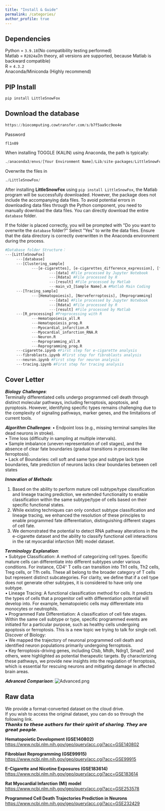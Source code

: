 ```yaml
---
title: "Install & Guide"
permalink: /categories/
author_profile: true
---
```




Dependencies
---
Python = `3.9.18`(No compatibility testing performed)  
Matlab = `R2024a`(In theory, all versions are supported, because Matlab is backward compatible)   
R = `4.3.2`  
Anaconda/Miniconda (Highly recommend)  
  
  
PIP Install
---
```python
pip install LittleSnowFox
```  


Download the database
---
```python
https://biocomputing.cowtransfer.com/s/b7f5aa9cc9ee4e  
```  
Password  
```python
fl1n09
```   
When installing TOGGLE (KALIN) using Anaconda, the path is typically:  
```python
./anaconda3/envs/[Your Environment Name]/Lib/site-packages/LittleSnowFox
```
Overwrite the files in 
```python
./LittleSnowFox/
```
After installing **LittleSnowFox** using `pip install LittleSnowFox`, the Matlab program will be successfully downloaded. However, the package does not include the accompanying data files. To avoid potential errors in downloading data files through the Python component, you need to manually download the data files. You can directly download the entire `database` folder.

If the folder is placed correctly, you will be prompted with "Do you want to overwrite the `database` folder?" Select "Yes" to write the data files. Ensure that the data directory is correctly overwritten in the Anaconda environment during the process.

```python
#Database folder Structure：
---[LittleSnowFox]
     ---[database]
     ---[Clustering_sample]
            ---[e-cigarettes], [e-cigarettes_difference_expression], [fibroblasts]
                    ---[data] #File processed by Jupyter Notebook
                    ---[Rdata] #File processed by R
                    ---[result] #File processed by Matlab
                    ---main_v3_[Sample Name].m #Matlab Main Coding
     ---[Tracing_sample] 
            ---[Hematopoiesis], [Nerveferroptosis], [Reprogramming]
                    ---[data] #File processed by Jupyter Notebook
                    ---[Rdata] #File processed by R
                    ---[result] #File processed by Matlab
     ---[R_processing] #Preprocessing with R
            ---Hematopoiesis_all.R
            ---Hematopoiesis_prog.R
            ---Myocardial_infarction.R
            ---Myocardial_infarction_RNA.R
            ---Neuron.R
            ---Reprogramming_all.R
            ---Reprogramming_prog.R
     ---cigarette.ipynb #First step for e-cigarette analysis
     ---fibroblasts.ipynb #First step for fibroblasts analysis
     ---neuron.ipynb #First step for neuron analysis
     ---tracing.ipynb #First step for tracing analysis
```   

Cover Letter
---  
𝑩𝒊𝒐𝒍𝒐𝒈𝒚 𝑪𝒉𝒂𝒍𝒍𝒆𝒏𝒈𝒆𝒔:    
Terminally differentiated cells undergo programmed cell death through distinct molecular pathways, including ferroptosis, apoptosis, and pyroptosis. However, identifying specific types remains challenging due to the complexity of signaling pathways, marker genes, and the limitations of current tools.   

𝑨𝒍𝒈𝒐𝒓𝒊𝒕𝒉𝒎 𝑪𝒉𝒂𝒍𝒍𝒆𝒏𝒈𝒆𝒔:
•	Endpoint loss (e.g., missing terminal samples like dead neurons in stroke).  
•	Time loss (difficulty in sampling at multiple intervals).  
•	Sample imbalance (uneven representation of cell stages), and the absence of clear fate boundaries (gradual transitions in processes like ferroptosis).   
•	Lack of Boundaries: cell soft and same type and subtype lack type boundaries, fate prediction of neurons lacks clear boundaries between cell states  

𝑰𝒏𝒏𝒐𝒗𝒂𝒕𝒊𝒐𝒏 𝒐𝒇 𝑴𝒆𝒕𝒉𝒐𝒅𝒔:
1.	Based on the ability to perform mature cell subtype/type classification and lineage tracing prediction, we extended functionality to enable classification within the same subtype/type of cells based on their specific functional states.  
2.	While existing techniques can only conduct subtype classification and lineage tracing, we enhanced the resolution of these principles to enable programmed fate differentiation, distinguishing different stages of cell fate.  
3.	We demonstrated the potential to detect RNA pathway alterations in the e-cigarette dataset and the ability to classify functional cell interactions in the rat myocardial infarction (MI) model dataset.  

𝑻𝒆𝒓𝒎𝒊𝒏𝒐𝒍𝒐𝒈𝒚 𝑬𝒙𝒑𝒍𝒂𝒏𝒂𝒕𝒊𝒐𝒏:  
•	Subtype Classification: A method of categorizing cell types. Specific mature cells can differentiate into different subtypes under various conditions. For instance, CD4⁺ T cells can transition into Th1 cells, Th2 cells, Treg cells, or Tfh cells. These all belong to the broader category of T cells but represent distinct subcategories. For clarity, we define that if a cell type does not generate other subtypes, it is considered to have only one subtype.  
•	Lineage Tracing: A functional classification method for cells. It predicts the types of cells that a progenitor cell with differentiation potential will develop into. For example, hematopoietic cells may differentiate into monocytes or neutrophils.  
•	Programmed Fate Differentiation: A classification of cell fate stages. Within the same cell subtype or type, specific programmed events are initiated for a particular purpose, such as healthy cells undergoing apoptosis or ferroptosis. This is a new topic we trying to talk for single cell.
Discover of Biology:  
•	We mapped the trajectory of neuronal programmed cell death and identified neuron populations primarily undergoing ferroptosis.  
•	Key ferroptosis-driving genes, including Ctsb, Mtdh, Ndrg1, Smad7, and others, were highlighted as potential therapeutic targets. By characterizing these pathways, we provide new insights into the regulation of ferroptosis, which is essential for rescuing neurons and mitigating damage in affected brain areas.  

𝑨𝒅𝒗𝒂𝒏𝒄𝒆𝒅 𝑪𝒐𝒎𝒑𝒂𝒓𝒊𝒔𝒐𝒏: 
<img src="https://raw.githubusercontent.com/FullBlackWolf/ATPX4869/refs/heads/master/assets/images/Advanced.png" 
     alt="Advanced.png" 
     title="Advanced.png">



  
Raw data
---
We provide a format-converted dataset on the cloud drive.  
If you wish to access the original dataset, you can do so through the following link.  
𝙏𝙝𝙖𝙣𝙠𝙨 𝙩𝙤 𝙩𝙝𝙚𝙨𝙚 𝙖𝙪𝙩𝙝𝙤𝙧𝙨 𝙛𝙤𝙧 𝙩𝙝𝙚𝙞𝙧 𝙨𝙥𝙞𝙧𝙞𝙩 𝙤𝙛 𝙨𝙝𝙖𝙧𝙞𝙣𝙜. 𝙏𝙝𝙚𝙮 𝙖𝙧𝙚 𝙜𝙧𝙚𝙖𝙩 𝙥𝙚𝙤𝙥𝙡𝙚.    
  
**Hematopoietic Development (GSE140802)**  
https://www.ncbi.nlm.nih.gov/geo/query/acc.cgi?acc=GSE140802  

  
**Fibroblast Reprogramming (GSE99915)**    
https://www.ncbi.nlm.nih.gov/geo/query/acc.cgi?acc=GSE99915  

    
**E-Cigarette and Nicotine Exposures (GSE183614)**   
https://www.ncbi.nlm.nih.gov/geo/query/acc.cgi?acc=GSE183614  
  
    
**Rat Myocardial Infarction (MI) model**  
https://www.ncbi.nlm.nih.gov/geo/query/acc.cgi?acc=GSE253578  

**Programmed Cell Death Trajectories Prediction in Neurons**   
https://www.ncbi.nlm.nih.gov/geo/query/acc.cgi?acc=GSE232429  
  

